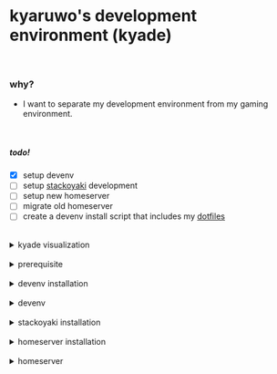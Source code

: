 # kyaruwo's development environment (kyade)

<br />

### why?

- I want to separate my development environment from my gaming environment.

<br />

##### todo!

- [x] setup devenv
- [ ] setup [stackoyaki](https://github.com/kyaruwo/stackoyaki) development
- [ ] setup new homeserver
- [ ] migrate old homeserver
- [ ] create a devenv install script that includes my [dotfiles](https://github.com/kyaruwo/dotfiles)

<br />

<details><summary>kyade visualization</summary>
<img src="kyade.png" />
</details>

<br />

<details><summary>prerequisite</summary>

## hardware

- 2 android devices
- 1 wireless keyboard
- 1 windows device

<br />

## software

### android

- [termux](https://github.com/termux/termux-app)

### windows

- [alacritty](https://github.com/alacritty/alacritty)
- [syncthing](https://github.com/syncthing/syncthing)
- [github desktop](https://desktop.github.com/download/)

</details>

<br />

<details><summary>devenv installation</summary>

#### termux

```bash
pkg update && pkg upgrade
```

#### distro

```bash
pkg i proot-distro
```

```bash
pd i archlinux
```

#### login as root

```bash
pd login archlinux
```

#### archlinux (logged in as root)

```bash
pacman -Syu
```

#### packages (logged in as root)

```bash
pacman -S sudo openssh git make unzip gcc ripgrep fd tmux neovim syncthing neofetch
```

#### user (logged in as root)

```bash
useradd -m -G wheel kyaruwo
```

```bash
passwd kyaruwo
```

```bash
sed -i "/^root/a\kyaruwo ALL=(ALL:ALL) ALL" /etc/sudoers
```

```bash
logout
```

#### autologin as kyaruwo on archlinux when termux run

```bash
echo -e "\nclear\npd sh archlinux --user kyaruwo" >> /data/data/com.termux/files/usr/etc/bash.bashrc
```

#### login as kyaruwo

```bash
pd login archlinux --user kyaruwo
```

#### ssh (logged in as kyaruwo)

```bash
ssh-keygen
```

```bash
echo -e "\nPort 10122" >> /etc/ssh/sshd_config
```

```bash
echo "HostKey /home/kyaruwo/.ssh/id_ed25519" >> /etc/ssh/sshd_config
```

#### tmux on ssh (logged in as kyaruwo)

```bash
echo -e '\nif [[ $- =~ i ]] && [[ -z "$TMUX" ]] && [[ -n "$SSH_TTY" ]]; then\n\ttmux new -A -s owo\nfi' >> ~/.bashrc
```

#### neovim (logged in as kyaruwo)

- kickstart

```bash
git clone https://github.com/nvim-lua/kickstart.nvim.git ~/.config/nvim
```

- retrobox colorscheme

```bash
sed -i -e "s/tokyonight-night/retrobox/" ~/.config/nvim/init.lua
```

#### syncthing (logged in as kyaruwo)

```bash
syncthing
```

</details>

<br />

<details><summary>devenv</summary>

### windows

android - ssh (server)

```bash
sudo /usr/sbin/sshd
```

windows - alacritty (client)

- connect

```sh
ssh -p 10122 kyaruwo@ip_address
```

- disconnect

press `Enter` + `~` + `.`

<br />

### android

tmux

```bash
tmux new -A -s owo
```

</details>

<br />

<details><summary>stackoyaki installation</summary>
</details>

<br />

<details><summary>homeserver installation</summary>
</details>

<br />

<details><summary>homeserver</summary>
</details>
